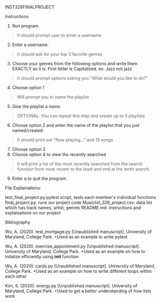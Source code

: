 INST326FINALPROJECT

Instructions

1. Run program.
>It should prompt user to enter a username
2. Enter a username.
>It should ask for your top 3 favorite genres
3. Choose your genres from the following options and write them EXACTLY as it is. First letter is Capitalized. ex: Jazz not jazz
>It should prompt options asking you "What would you like to do?"
4. Choose option 1
>Will prompt you to name the playlist
5. Give the playlist a name.
>OPTIONAL: You can repeat this step and create up to 3 playlists
6. Choose option 2 and enter the name of the playlist that you just named/created
>It should print out "Now playing..." and 15 songs
7. Choose option 3
8. Choose option 4 to view the recently searched
>It will print a list of the most recently searched from the search function from most recent to the least and end at the tenth search. 
9. Enter q to quit the program.

File Explainations:

test_final_project.py:pytest script, tests each member's individual  functions
final_project.py: runs our project code
Musiclist_326_project.csv: data list which has track names, artist, genres
README.md: instructions and explainations on our project

Bibliography

Wu, A. (2020). test_mortgage.py
  [Unpublished manuscript]. University of Maryland, College Park.
+Used as an example to write pytest

Wu, A. (2020). exercise_appointment.py
  [Unpublished manuscript]. University of Maryland, College Park.
+Used as an example on how to initalize efficiently using __init__ function

Wu, A. (2020). cards.py
  [Unpublished manuscript]. University of Maryland, College Park.
+Used as an example on how to write different loops within each other

Kim, S. (2020). energy.py
    [Unpublished manuscript]. University of Maryland, College Park.
+Used to get a better understanding of how lists work



  

